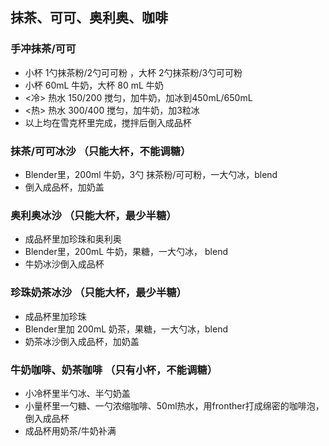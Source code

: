 ## 抹茶、可可、奥利奥、咖啡
### 手冲抹茶/可可
- 小杯 1勺抹茶粉/2勺可可粉 ，大杯 2勺抹茶粉/3勺可可粉
- 小杯 60mL 牛奶，大杯 80 mL 牛奶
- <冷> 热水 150/200 搅匀，加牛奶，加冰到450mL/650mL
- <热> 热水 300/400 搅匀，加牛奶，加3粒冰
- 以上均在雪克杯里完成，搅拌后倒入成品杯

### 抹茶/可可冰沙 （只能大杯，不能调糖）
- Blender里，200ml 牛奶，3勺 抹茶粉/可可粉，一大勺冰，blend
- 倒入成品杯，加奶盖

### 奥利奥冰沙 （只能大杯，最少半糖）
- 成品杯里加珍珠和奥利奥
- Blender里，200mL 牛奶，果糖，一大勺冰， blend
- 牛奶冰沙倒入成品杯

### 珍珠奶茶冰沙 （只能大杯，最少半糖）
- 成品杯里加珍珠
- Blender里加 200mL 奶茶，果糖，一大勺冰，blend
- 奶茶冰沙倒入成品杯，加奶盖

### 牛奶咖啡、奶茶咖啡 （只有小杯，不能调糖） 
- 小冷杯里半勺冰、半勺奶盖
- 小量杯里一勺糖、一勺浓缩咖啡、50ml热水，用fronther打成绵密的咖啡泡，倒入成品杯
- 成品杯用奶茶/牛奶补满



